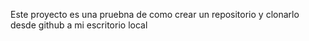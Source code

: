 Este proyecto es una pruebna de como crear un repositorio y clonarlo desde github a mi escritorio local
